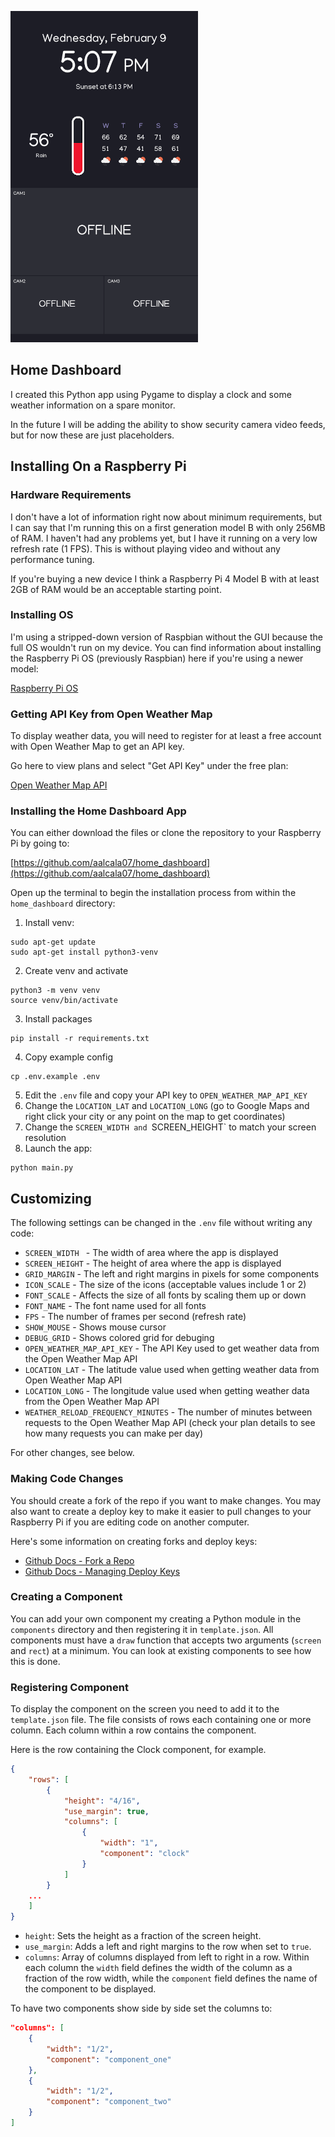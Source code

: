 ![Home Dashboard Screnshot](home-dashboard-300x530.png)

## Home Dashboard

I created this Python app using Pygame to display a clock and some weather information on a spare monitor.

In the future I will be adding the ability to show security camera video feeds, but for now these are just placeholders.

## Installing On a Raspberry Pi

### Hardware Requirements

I don't have a lot of information right now about minimum requirements, but I can say that I'm running this on a first generation model B with only 256MB of RAM. I haven't had any problems yet, but I have it running on a very low refresh rate (1 FPS). This is without playing video and without any performance tuning.

If you're buying a new device I think a Raspberry Pi 4 Model B with at least 2GB of RAM would be an acceptable starting point.

### Installing OS

I'm using a stripped-down version of Raspbian without the GUI because the full OS wouldn't run on my device. You can find information about installing the Raspberry Pi OS (previously Raspbian) here if you're using a newer model:

[Raspberry Pi OS](https://www.raspberrypi.com/software/)

### Getting API Key from Open Weather Map

To display weather data, you will need to register for at least a free account with Open Weather Map to get an API key.

Go here to view plans and select "Get API Key" under the free plan:

[Open Weather Map API](https://openweathermap.org/price)

### Installing the Home Dashboard App

You can either download the files or clone the repository to your Raspberry Pi by going to:

[https://github.com/aalcala07/home_dashboard](https://github.com/aalcala07/home_dashboard)

Open up the terminal to begin the installation process from within the `home_dashboard` directory:

1. Install venv:
```
sudo apt-get update
sudo apt-get install python3-venv
```
2. Create venv and activate
```
python3 -m venv venv
source venv/bin/activate
```
3. Install packages
```
pip install -r requirements.txt
```
4. Copy example config
```
cp .env.example .env
```
5. Edit the `.env` file and copy your API key to `OPEN_WEATHER_MAP_API_KEY`
6. Change the `LOCATION_LAT` and `LOCATION_LONG` (go to Google Maps and right click your city or any point on the map to get coordinates)
7. Change the `SCREEN_WIDTH and `SCREEN_HEIGHT` to match your screen resolution
8. Launch the app:
```
python main.py
```

## Customizing

The following settings can be changed in the `.env` file without writing any code:

- `SCREEN_WIDTH ` - The width of area where the app is displayed
- `SCREEN_HEIGHT` - The height of area where the app is displayed
- `GRID_MARGIN` - The left and right margins in pixels for some components
- `ICON_SCALE` - The size of the icons (acceptable values include 1 or 2)
- `FONT_SCALE` - Affects the size of all fonts by scaling them up or down
- `FONT_NAME` - The font name used for all fonts
- `FPS` - The number of frames per second (refresh rate)
- `SHOW_MOUSE` - Shows mouse cursor
- `DEBUG_GRID` - Shows colored grid for debuging
- `OPEN_WEATHER_MAP_API_KEY` - The API Key used to get weather data from the Open Weather Map API
- `LOCATION_LAT` - The latitude value used when getting weather data from Open Weather Map API
- `LOCATION_LONG` - The longitude value used when getting weather data from the Open Weather Map API
- `WEATHER_RELOAD_FREQUENCY_MINUTES` - The number of minutes between requests to the Open Weather Map API (check your plan details to see how many requests you can make per day)

For other changes, see below.

### Making Code Changes

You should create a fork of the repo if you want to make changes. You may also want to create a deploy key to make it easier to pull changes to your Raspberry Pi if you are editing code on another computer.

Here's some information on creating forks and deploy keys:

- [Github Docs - Fork a Repo](https://docs.github.com/en/get-started/quickstart/fork-a-repo)
- [Github Docs - Managing Deploy Keys](https://docs.github.com/en/developers/overview/managing-deploy-keys)

### Creating a Component

You can add your own component my creating a Python module in the `components` directory and then registering it in `template.json`. All components must have a `draw` function that accepts two arguments (`screen` and `rect`) at a minimum. You can look at existing components to see how this is done.

### Registering Component

To display the component on the screen you need to add it to the `template.json` file. The file consists of rows each containing one or more column. Each column within a row contains the component.

Here is the row containing the Clock component, for example. 

```json
{
    "rows": [
        {
            "height": "4/16",
            "use_margin": true,
            "columns": [
                {
                    "width": "1",
                    "component": "clock"
                }
            ]
        }
    ...
    ]
}
```

- `height`: Sets the height as a fraction of the screen height.
- `use_margin`: Adds a left and right margins to the row when set to `true`.
- `columns`: Array of columns displayed from left to right in a row. Within each column the `width` field defines the width of the column as a fraction of the row width, while the `component` field defines the name of the component to be displayed.

To have two components show side by side set the columns to:

```json
"columns": [
    {
        "width": "1/2",
        "component": "component_one"
    },
    {
        "width": "1/2",
        "component": "component_two"
    }
]
```